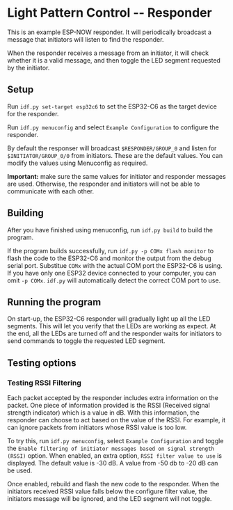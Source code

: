 # Light Pattern Control -- Responder

This is an example ESP-NOW responder. It will periodically broadcast a message that initiators will listen to find the responder.

When the responder receives a message from an initiator, it will check whether it is a valid message, and then toggle the LED segment requested by the initiator.

## Setup

Run `idf.py set-target esp32c6` to set the ESP32-C6 as the target device for the responder.

Run `idf.py menuconfig` and select `Example Configuration` to configure the responder.

By default the responser will broadcast `$RESPONDER/GROUP_0` and listen for `$INITIATOR/GROUP_0/0` from initiators. These are the default values. You can modify the values using Menuconfig as required.

**Important:** make sure the same values for initiator and responder messages are used. Otherwise, the responder and initiators will not be able to communicate with each other.

## Building

After you have finished using menuconfig, run `idf.py build` to build the program.

If the program builds successfully, run `idf.py -p COMx flash monitor` to flash the code to the ESP32-C6 and monitor the output from the debug serial port. Substitue `COMx` with the actual COM port the ESP32-C6 is using. If you have only one ESP32 device connected to your computer, you can omit `-p COMx`. `idf.py` will automatically detect the correct COM port to use.

## Running the program

On start-up, the ESP32-C6 responder will gradually light up all the LED segments. This will let you verify that the LEDs are working as expect. At the end, all the LEDs are turned off and the responder waits for initiators to send commands to toggle the requested LED segment.

## Testing options

### Testing RSSI Filtering

Each packet accepted by the responder includes extra information on the packet. One piece of information provided is the RSSI (Received signal strength indicator) which is a value in dB. With this information, the responder can choose to act based on the value of the RSSI. For example, it can ignore packets from initiators whose RSSI value is too low.

To try this, run `idf.py menuconfig`, select `Example Configuration` and toggle the `Enable filtering of initiator messages based on signal strength (RSSI)` option. When enabled, an extra option, `RSSI filter value to use` is displayed. The default value is -30 dB. A value from -50 db to -20 dB can be used.

Once enabled, rebuild and flash the new code to the responder. When the initiators received RSSI value falls below the configure filter value, the initiators message will be ignored, and the LED segment will not toggle.
